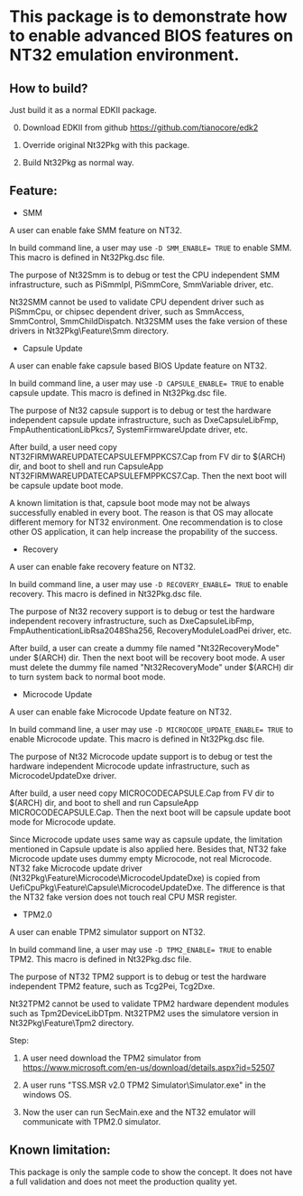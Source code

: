 # This package is to demonstrate how to enable advanced BIOS features on NT32 emulation environment.

## How to build?
Just build it as a normal EDKII package.

  0) Download EDKII from github https://github.com/tianocore/edk2

  1) Override original Nt32Pkg with this package.

  2) Build Nt32Pkg as normal way.

## Feature:
- SMM

A user can enable fake SMM feature on NT32.

In build command line, a user may use `-D SMM_ENABLE= TRUE` to enable SMM.
This macro is defined in Nt32Pkg.dsc file.

The purpose of Nt32Smm is to debug or test the CPU independent SMM infrastructure, such as PiSmmIpl, PiSmmCore, SmmVariable driver, etc.

Nt32SMM cannot be used to validate CPU dependent driver such as PiSmmCpu, or chipsec dependent driver, such as SmmAccess, SmmControl, SmmChildDispatch. Nt32SMM uses the fake version of these drivers in Nt32Pkg\Feature\Smm directory.

- Capsule Update

A user can enable fake capsule based BIOS Update feature on NT32.

In build command line, a user may use `-D CAPSULE_ENABLE= TRUE` to enable capsule update.
This macro is defined in Nt32Pkg.dsc file.

The purpose of Nt32 capsule support is to debug or test the hardware independent capsule update infrastructure, such as DxeCapsuleLibFmp, FmpAuthenticationLibPkcs7, SystemFirmwareUpdate driver, etc.

After build, a user need copy NT32FIRMWAREUPDATECAPSULEFMPPKCS7.Cap from FV dir to $(ARCH) dir, and boot to shell and run CapsuleApp NT32FIRMWAREUPDATECAPSULEFMPPKCS7.Cap. Then the next boot will be capsule update boot mode.

A known limitation is that, capsule boot mode may not be always successfully enabled in every boot. The reason is that OS may allocate different memory for NT32 environment. One recommendation is to close other OS application, it can help increase the propability of the success.

- Recovery

A user can enable fake recovery feature on NT32.

In build command line, a user may use `-D RECOVERY_ENABLE= TRUE` to enable recovery.
This macro is defined in Nt32Pkg.dsc file.

The purpose of Nt32 recovery support is to debug or test the hardware independent recovery infrastructure, such as DxeCapsuleLibFmp, FmpAuthenticationLibRsa2048Sha256, RecoveryModuleLoadPei driver, etc.

After build, a user can create a dummy file named "Nt32RecoveryMode" under $(ARCH) dir. Then the next boot will be recovery boot mode.
A user must delete the dummy file named "Nt32RecoveryMode" under $(ARCH) dir to turn system back to normal boot mode. 

- Microcode Update

A user can enable fake Microcode Update feature on NT32.

In build command line, a user may use `-D MICROCODE_UPDATE_ENABLE= TRUE` to enable Microcode update.
This macro is defined in Nt32Pkg.dsc file.

The purpose of Nt32 Microcode update support is to debug or test the hardware independent Microcode update infrastructure, such as MicrocodeUpdateDxe driver.

After build, a user need copy MICROCODECAPSULE.Cap from FV dir to $(ARCH) dir, and boot to shell and run CapsuleApp MICROCODECAPSULE.Cap. Then the next boot will be capsule update boot mode for Microcode update.

Since Microcode update uses same way as capsule update, the limitation mentioned in Capsule update is also applied here.
Besides that, NT32 fake Microcode update uses dummy empty Microcode, not real Microcode. NT32 fake Microcode update driver (Nt32Pkg\Feature\Microcode\MicrocodeUpdateDxe) is copied from UefiCpuPkg\Feature\Capsule\MicrocodeUpdateDxe. The difference is that the NT32 fake version does not touch real CPU MSR register.

- TPM2.0

A user can enable TPM2 simulator support on NT32.

In build command line, a user may use `-D TPM2_ENABLE= TRUE` to enable TPM2.
This macro is defined in Nt32Pkg.dsc file.

The purpose of NT32 TPM2 support is to debug or test the hardware independent TPM2 feature, such as Tcg2Pei, Tcg2Dxe.

Nt32TPM2 cannot be used to validate TPM2 hardware dependent modules such as Tpm2DeviceLibDTpm. Nt32TPM2 uses the simulatore version in Nt32Pkg\Feature\Tpm2 directory.

Step:

1) A user need download the TPM2 simulator from https://www.microsoft.com/en-us/download/details.aspx?id=52507

2) A user runs "TSS.MSR v2.0 TPM2 Simulator\Simulator.exe" in the windows OS.

3) Now the user can run SecMain.exe and the NT32 emulator will communicate with TPM2.0 simulator.

## Known limitation:
This package is only the sample code to show the concept.
It does not have a full validation and does not meet the production quality yet.